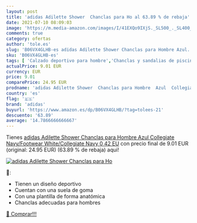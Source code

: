 ```yaml
---
layout: post
title: 'adidas Adilette Shower  Chanclas para Ho al 63.89 % de rebaja'
date: 2021-07-10 08:09:03
image: 'https://m.media-amazon.com/images/I/41EXQo9IXjS._SL500_._SL400_.jpg'
comments: true
category: ofertas
author: 'tole.es'
slug: 'B06VX4GLHB-es adidas Adilette Shower Chanclas para Hombre Azul...'
sku: 'B06VX4GLHB-es'
tags: [ 'Calzado deportivo para hombre','Chanclas y sandalias de piscina para hombre','Zapatillas y calzado deportivo para hombre','Zapatos','Zapatos para hombre','Zapatos y complementos','adidas','chanclas', ]
actualPrice: 9.01 EUR
currency: EUR
price: 9.01
comparePrice: 24.95 EUR
prodname: 'adidas Adilette Shower  Chanclas para Hombre  Azul  Collegiate Navy/Footwear White/Collegiate Navy 0   42 EU'
country: 'es'
flag: '🇪🇸'
brand: 'adidas'
buyurl: 'https://www.amazon.es/dp/B06VX4GLHB/?tag=tolees-21'
descuento: '63.89'
average: '14.7866666666667'
---
```


Tienes [adidas Adilette Shower  Chanclas para Hombre  Azul  Collegiate Navy/Footwear White/Collegiate Navy 0   42 EU](https://www.amazon.es/dp/B06VX4GLHB/?tag=tolees-21) con precio final de  9.01 EUR (original: 24.95 EUR) (63.89 %  de rebaja) aqui!

[![adidas Adilette Shower  Chanclas para Ho](https://m.media-amazon.com/images/I/41EXQo9IXjS._SL500_._SL400_.jpg)](https://www.amazon.es/dp/B06VX4GLHB/?tag=tolees-21)

🔎:

- Tienen un diseño deportivo
- Cuentan con una suela de goma
- Con una plantilla de forma anatómica
- Chanclas adecuadas para hombres

[🛒 Comprar!!!](https://www.amazon.es/dp/B06VX4GLHB/?tag=tolees-21)
